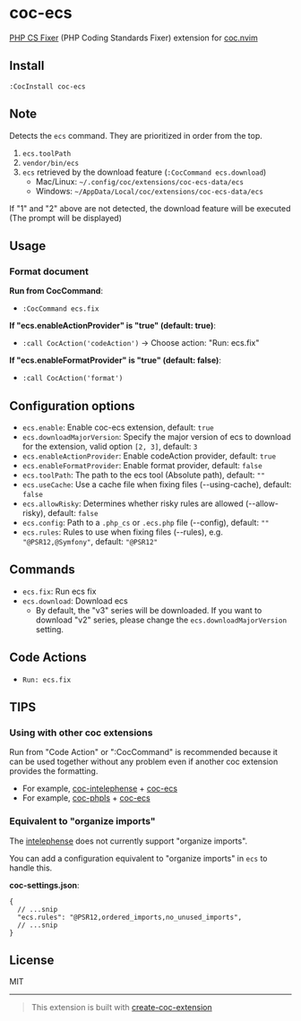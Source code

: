 # coc-ecs

[PHP CS Fixer](https://github.com/FriendsOfPHP/ecs) (PHP Coding Standards Fixer) extension for [coc.nvim](https://github.com/neoclide/coc.nvim)

## Install

`:CocInstall coc-ecs`

## Note

Detects the `ecs` command. They are prioritized in order from the top.

1. `ecs.toolPath`
1. `vendor/bin/ecs`
1. `ecs` retrieved by the download feature (`:CocCommand ecs.download`)
    - Mac/Linux: `~/.config/coc/extensions/coc-ecs-data/ecs`
    - Windows: `~/AppData/Local/coc/extensions/coc-ecs-data/ecs`

If "1" and "2" above are not detected, the download feature will be executed (The prompt will be displayed)

## Usage

### Format document

**Run from CocCommand**:

- `:CocCommand ecs.fix`

**If "ecs.enableActionProvider" is "true" (default: true)**:

- `:call CocAction('codeAction')` -> Choose action: "Run: ecs.fix"

**If "ecs.enableFormatProvider" is "true" (default: false)**:

- `:call CocAction('format')`

## Configuration options

- `ecs.enable`: Enable coc-ecs extension, default: `true`
- `ecs.downloadMajorVersion`: Specify the major version of ecs to download for the extension, valid option `[2, 3]`, default: `3`
- `ecs.enableActionProvider`: Enable codeAction provider, default: `true`
- `ecs.enableFormatProvider`: Enable format provider, default: `false`
- `ecs.toolPath`: The path to the ecs tool (Absolute path), default: `""`
- `ecs.useCache`: Use a cache file when fixing files (--using-cache), default: `false`
- `ecs.allowRisky`: Determines whether risky rules are allowed (--allow-risky), default: `false`
- `ecs.config`: Path to a `.php_cs` or `.ecs.php` file (--config), default: `""`
- `ecs.rules`: Rules to use when fixing files (--rules), e.g. `"@PSR12,@Symfony"`, default: `"@PSR12"`

## Commands

- `ecs.fix`: Run ecs fix
- `ecs.download`: Download ecs
   - By default, the "v3" series will be downloaded. If you want to download "v2" series, please change the `ecs.downloadMajorVersion` setting.

## Code Actions

- `Run: ecs.fix`

## TIPS

### Using with other coc extensions

Run from "Code Action" or ":CocCommand" is recommended because it can be used together without any problem even if another coc extension provides the formatting.

- For example, [coc-intelephense](https://github.com/yaegassy/coc-intelephense) + [coc-ecs](https://github.com/yaegassy/coc-ecs)
- For example, [coc-phpls](https://github.com/marlonfan/coc-phpls) + [coc-ecs](https://github.com/yaegassy/coc-ecs)

### Equivalent to "organize imports"

The [intelephense](https://github.com/bmewburn/vscode-intelephense) does not currently support "organize imports".

You can add a configuration equivalent to "organize imports" in `ecs` to handle this.

**coc-settings.json**:

```jsonc
{
  // ...snip
  "ecs.rules": "@PSR12,ordered_imports,no_unused_imports",
  // ...snip
}
```

## License

MIT

---

> This extension is built with [create-coc-extension](https://github.com/fannheyward/create-coc-extension)
